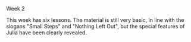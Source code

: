 Week 2

This week has six lessons. The material is still very basic, in line with the slogans "Small Steps" and "Nothing Left Out", but the special features of Julia have been clearly revealed.
